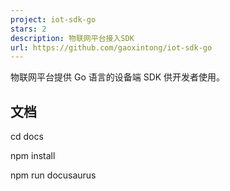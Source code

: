 ```yaml
---
project: iot-sdk-go
stars: 2
description: 物联网平台接入SDK
url: https://github.com/gaoxintong/iot-sdk-go
---
```


物联网平台提供 Go 语言的设备端 SDK 供开发者使用。

文档
--

cd docs

npm install

npm run docusaurus
